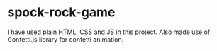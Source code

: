 # spock-rock-game

I have used plain HTML, CSS and JS in this project. Also made use of Confetti.js library for confetti animation.
